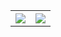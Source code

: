 <table style="width:100%">
  <tr>
    <th><img src="https://github-readme-stats.vercel.app/api?username=CourserLi&show_icons=true&hide_border=true" /></th>
    <th><img src="https://github-readme-stats.vercel.app/api/top-langs/?username=CourserLi&layout=compact&langs_count=6" /></th>
  </tr>
</table>

<!--
**CourserLi/CourserLi** is a ✨ _special_ ✨ repository because its `README.md` (this file) appears on your GitHub profile.

Here are some ideas to get you started:

- 🔭 I’m currently working on ...
- 🌱 I’m currently learning ...
- 👯 I’m looking to collaborate on ...
- 🤔 I’m looking for help with ...
- 💬 Ask me about ...
- 📫 How to reach me: ...
- 😄 Pronouns: ...
- ⚡ Fun fact: ...
-->
